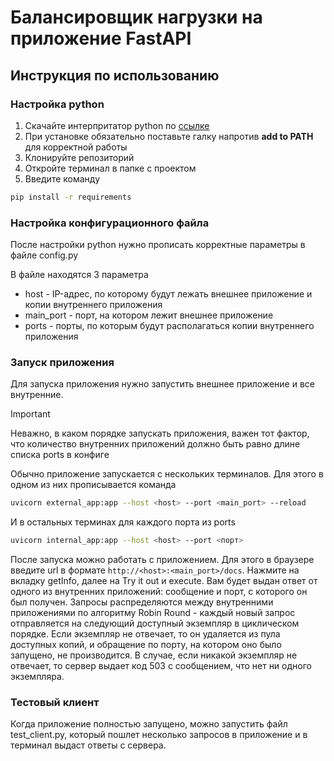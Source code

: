 # Балансировщик нагрузки на приложение FastAPI

## Инструкция по использованию

### Настройка python

1) Скачайте интерпритатор python по [ссылке](https://www.python.org/)
2) При установке обязательно поставьте галку напротив **add to PATH** для корректной работы
3) Клонируйте репозиторий
4) Откройте терминал в папке с проектом
5) Введите команду 
```bash 
pip install -r requirements
```

### Настройка конфигурационного файла

После настройки python нужно прописать корректные параметры в файле config.py

В файле находятся 3 параметра

- host - IP-адрес, по которому будут лежать внешнее приложение и копии внутреннего приложения
- main_port - порт, на котором лежит внешнее приложение
- ports - порты, по которым будут располагаться копии внутреннего приложения

### Запуск приложения

Для запуска приложения нужно запустить внешнее приложение и все внутренние.

> [!IMPORTANT]
> Неважно, в каком порядке запускать приложения, важен тот фактор, что количество внутренних приложений должно быть равно длине списка ports в конфиге

Обычно приложение запускается с нескольких терминалов. Для этого в одном из них прописывается команда
```bash
uvicorn external_app:app --host <host> --port <main_port> --reload
```
И в остальных терминах для каждого порта из ports
```bash
uvicorn internal_app:app --host <host> --port <порт>
```

После запуска можно работать с приложением. Для этого в браузере введите url в формате
```http://<host>:<main_port>/docs```. Нажмите на вкладку getInfo, далее на Try it out и execute. Вам будет выдан ответ от одного из внутренних приложений: сообщение и порт, с которого он был получен.
Запросы распределяются между внутренними приложениями по алгоритму Robin Round - каждый новый запрос отправляется на следующий доступный экземпляр в циклическом порядке.
Если экземпляр не отвечает, то он удаляется из пула доступных копий, и обращение по порту, на котором оно было запущено, не производится. В случае, если никакой экземпляр не отвечает, то сервер выдает код 503 с сообщением, что нет ни одного экземпляра.

### Тестовый клиент
Когда приложение полностью запущено, можно запустить файл test_client.py, который пошлет несколько запросов в приложение и в терминал выдаст ответы с сервера.